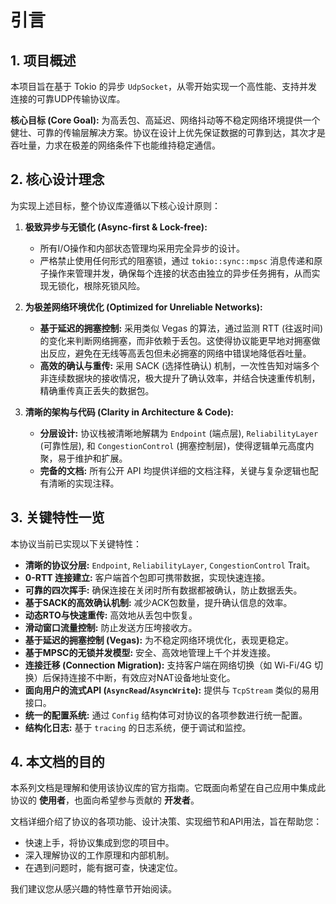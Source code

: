 # 引言

## 1. 项目概述

本项目旨在基于 Tokio 的异步 `UdpSocket`，从零开始实现一个高性能、支持并发连接的可靠UDP传输协议库。

**核心目标 (Core Goal):** 为高丢包、高延迟、网络抖动等不稳定网络环境提供一个健壮、可靠的传输层解决方案。协议在设计上优先保证数据的可靠到达，其次才是吞吐量，力求在极差的网络条件下也能维持稳定通信。

## 2. 核心设计理念

为实现上述目标，整个协议库遵循以下核心设计原则：

1.  **极致异步与无锁化 (Async-first & Lock-free):**
    *   所有I/O操作和内部状态管理均采用完全异步的设计。
    *   严格禁止使用任何形式的阻塞锁，通过 `tokio::sync::mpsc` 消息传递和原子操作来管理并发，确保每个连接的状态由独立的异步任务拥有，从而实现无锁化，根除死锁风险。

2.  **为极差网络环境优化 (Optimized for Unreliable Networks):**
    *   **基于延迟的拥塞控制:** 采用类似 Vegas 的算法，通过监测 RTT (往返时间) 的变化来判断网络拥塞，而非依赖于丢包。这使得协议能更早地对拥塞做出反应，避免在无线等高丢包但未必拥塞的网络中错误地降低吞吐量。
    *   **高效的确认与重传:** 采用 SACK (选择性确认) 机制，一次性告知对端多个非连续数据块的接收情况，极大提升了确认效率，并结合快速重传机制，精确重传真正丢失的数据包。

3.  **清晰的架构与代码 (Clarity in Architecture & Code):**
    *   **分层设计:** 协议栈被清晰地解耦为 `Endpoint` (端点层), `ReliabilityLayer` (可靠性层), 和 `CongestionControl` (拥塞控制层)，使得逻辑单元高度内聚，易于维护和扩展。
    *   **完备的文档:** 所有公开 API 均提供详细的文档注释，关键与复杂逻辑也配有清晰的实现注释。

## 3. 关键特性一览

本协议当前已实现以下关键特性：

*   **清晰的协议分层:** `Endpoint`, `ReliabilityLayer`, `CongestionControl` Trait。
*   **0-RTT 连接建立:** 客户端首个包即可携带数据，实现快速连接。
*   **可靠的四次挥手:** 确保连接在关闭时所有数据都被确认，防止数据丢失。
*   **基于SACK的高效确认机制:** 减少ACK包数量，提升确认信息的效率。
*   **动态RTO与快速重传:** 高效地从丢包中恢复。
*   **滑动窗口流量控制:** 防止发送方压垮接收方。
*   **基于延迟的拥塞控制 (Vegas):** 为不稳定网络环境优化，表现更稳定。
*   **基于MPSC的无锁并发模型:** 安全、高效地管理上千个并发连接。
*   **连接迁移 (Connection Migration):** 支持客户端在网络切换（如 Wi-Fi/4G 切换）后保持连接不中断，有效应对NAT设备地址变化。
*   **面向用户的流式API (`AsyncRead`/`AsyncWrite`):** 提供与 `TcpStream` 类似的易用接口。
*   **统一的配置系统:** 通过 `Config` 结构体可对协议的各项参数进行统一配置。
*   **结构化日志:** 基于 `tracing` 的日志系统，便于调试和监控。

## 4. 本文档的目的

本系列文档是理解和使用该协议库的官方指南。它既面向希望在自己应用中集成此协议的 **使用者**，也面向希望参与贡献的 **开发者**。

文档详细介绍了协议的各项功能、设计决策、实现细节和API用法，旨在帮助您：
- 快速上手，将协议集成到您的项目中。
- 深入理解协议的工作原理和内部机制。
- 在遇到问题时，能有据可查，快速定位。

我们建议您从感兴趣的特性章节开始阅读。
